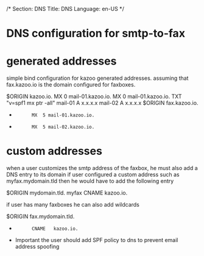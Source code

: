 /*
Section: DNS
Title: DNS
Language: en-US
*/

# DNS configuration for smtp-to-fax
 

# generated addresses
simple bind configuration for kazoo generated addresses. 
assuming that fax.kazoo.io is the domain configured for faxboxes. 

$ORIGIN kazoo.io.
			MX	0 mail-01.kazoo.io.
            MX  0 mail-01.kazoo.io.
            TXT "v=spf1 mx ptr -all"
mail-01     A   x.x.x.x
mail-02     A   x.x.x.x
$ORIGIN fax.kazoo.io.
*			MX	5 mail-01.kazoo.io.
*           MX  5 mail-02.kazoo.io.


# custom addresses
when a user customizes the smtp address of the faxbox, he must also add a DNS entry to its domain 
if user configured a custom address such as myfax.mydomain.tld then he would have to add the following entry

$ORIGIN mydomain.tld.
myfax           CNAME   kazoo.io.

if user has many faxboxes he can also add wildcards

$ORIGIN fax.mydomain.tld.
*           CNAME   kazoo.io.

* Important
the user should add SPF policy to dns to prevent email address spoofing
